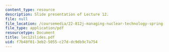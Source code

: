 ```yaml
---
content_type: resource
description: Slide presentation of Lecture 12.
file: null
file_location: /coursemedia/22-812j-managing-nuclear-technology-spring-2004/f7b48f013eb25055c27ddc9db9c7a754_lec12slides.pdf
file_type: application/pdf
resourcetype: Document
title: lec12slides.pdf
uid: f7b48f01-3eb2-5055-c27d-dc9db9c7a754
---
```

